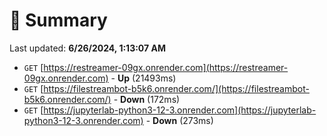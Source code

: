 # 📖 Summary
Last updated: **6/26/2024, 1:13:07 AM**

- `GET` [https://restreamer-09gx.onrender.com](https://restreamer-09gx.onrender.com) - **Up** (21493ms)
- `GET` [https://filestreambot-b5k6.onrender.com/](https://filestreambot-b5k6.onrender.com/) - **Down** (172ms)
- `GET` [https://jupyterlab-python3-12-3.onrender.com](https://jupyterlab-python3-12-3.onrender.com) - **Down** (273ms)
